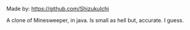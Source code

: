 Made by: https://github.com/ShizukuIchi

A clone of Minesweeper, in java. Is small as hell but, accurate. I guess. 
